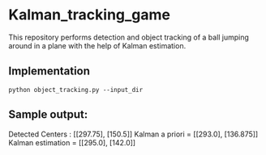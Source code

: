 # Kalman_tracking_game


This repository performs detection and object tracking of a ball jumping around in a plane with the help of Kalman estimation. 

## Implementation
`python object_tracking.py --input_dir`


## Sample output:
Detected Centers :  [[297.75], [150.5]]
Kalman a priori =  [[293.0], [136.875]]
Kalman estimation =  [[295.0], [142.0]]
